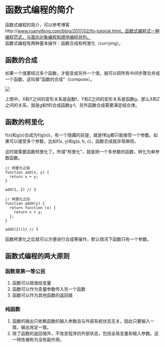 # 函数式编程的简介
函数式编程的简介，可以参考博客http://www.ruanyifeng.com/blog/2017/02/fp-tutorial.html。函数式编程式一种编程范式，与面向对象编程和顺序编程并列。  
函数式编程有两种基本操作：函数合成和柯里化（currying）。    
## 函数的合成
如果一个值要经过多个函数，才能变成另外一个值，就可以把所有中间步骤合并成一个函数，这叫做"函数的合成"（compose）。

![](http://www.ruanyifeng.com/blogimg/asset/2017/bg2017022204.png)  

上图中，X和Y之间的变形关系是函数f，Y和Z之间的变形关系是函数g，那么X和Z之间的关系，就是g和f的合成函数g·f。另外函数合成需要满足结合律。

## 函数的柯里化
f(x)和g(x)合成为f(g(x))，有一个隐藏的前提，就是f和g都只能接受一个参数。如果可以接受多个参数，比如f(x, y)和g(a, b, c)，函数合成就非常麻烦。

这时就需要函数柯里化了。所谓"柯里化"，就是把一个多参数的函数，转化为单参数函数。
```
// 柯里化之前
function add(x, y) {
  return x + y;
}

add(1, 2) // 3

// 柯里化之后
function addX(y) {
  return function (x) {
    return x + y;
  };
}

addX(2)(1) // 3
```
函数柯里化之后就可以方便进行合成等操作，默认情况下函数只有一个参数。

## 函数式编程的两大原则
### 函数是第一等公民
1.  函数可以赋值给变量
2. 函数可以作为变量参数传入另一个函数
3. 函数可以作为其他函数的返回值
### 纯函数
1. 函数的输出只依赖函数的输入参数且与外部系统状态无关。因此只要输入一致，输出肯定一致。
2. 除了函数的返回值外，不改变程序的外部状态，包括全局变量和输入参数。这一特性被称为没有副作用。

